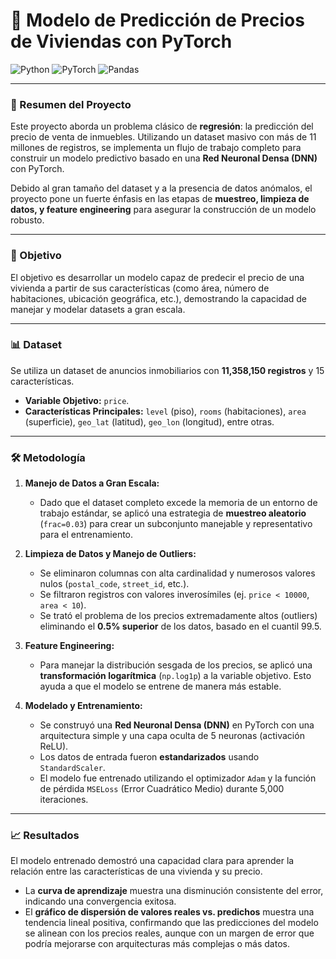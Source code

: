 # 🏡 Modelo de Predicción de Precios de Viviendas con PyTorch

![Python](https://img.shields.io/badge/Python-3.9-blue.svg)
![PyTorch](https://img.shields.io/badge/PyTorch-EE4C2C?style=for-the-badge&logo=pytorch&logoColor=white)
![Pandas](https://img.shields.io/badge/Pandas-150458?style=for-the-badge&logo=pandas&logoColor=white)

---

### 📖 Resumen del Proyecto

Este proyecto aborda un problema clásico de **regresión**: la predicción del precio de venta de inmuebles. Utilizando un dataset masivo con más de 11 millones de registros, se implementa un flujo de trabajo completo para construir un modelo predictivo basado en una **Red Neuronal Densa (DNN)** con PyTorch.

Debido al gran tamaño del dataset y a la presencia de datos anómalos, el proyecto pone un fuerte énfasis en las etapas de **muestreo, limpieza de datos, y feature engineering** para asegurar la construcción de un modelo robusto.

---

### 🎯 Objetivo

El objetivo es desarrollar un modelo capaz de predecir el precio de una vivienda a partir de sus características (como área, número de habitaciones, ubicación geográfica, etc.), demostrando la capacidad de manejar y modelar datasets a gran escala.

---

### 📊 Dataset

Se utiliza un dataset de anuncios inmobiliarios con **11,358,150 registros** y 15 características.

* **Variable Objetivo:** `price`.
* **Características Principales:** `level` (piso), `rooms` (habitaciones), `area` (superficie), `geo_lat` (latitud), `geo_lon` (longitud), entre otras.

---

### 🛠️ Metodología

1.  **Manejo de Datos a Gran Escala:**
    * Dado que el dataset completo excede la memoria de un entorno de trabajo estándar, se aplicó una estrategia de **muestreo aleatorio** (`frac=0.03`) para crear un subconjunto manejable y representativo para el entrenamiento.

2.  **Limpieza de Datos y Manejo de Outliers:**
    * Se eliminaron columnas con alta cardinalidad y numerosos valores nulos (`postal_code`, `street_id`, etc.).
    * Se filtraron registros con valores inverosímiles (ej. `price < 10000`, `area < 10`).
    * Se trató el problema de los precios extremadamente altos (outliers) eliminando el **0.5% superior** de los datos, basado en el cuantil 99.5.

3.  **Feature Engineering:**
    * Para manejar la distribución sesgada de los precios, se aplicó una **transformación logarítmica** (`np.log1p`) a la variable objetivo. Esto ayuda a que el modelo se entrene de manera más estable.

4.  **Modelado y Entrenamiento:**
    * Se construyó una **Red Neuronal Densa (DNN)** en PyTorch con una arquitectura simple y una capa oculta de 5 neuronas (activación ReLU).
    * Los datos de entrada fueron **estandarizados** usando `StandardScaler`.
    * El modelo fue entrenado utilizando el optimizador `Adam` y la función de pérdida `MSELoss` (Error Cuadrático Medio) durante 5,000 iteraciones.

---

### 📈 Resultados

El modelo entrenado demostró una capacidad clara para aprender la relación entre las características de una vivienda y su precio.

* La **curva de aprendizaje** muestra una disminución consistente del error, indicando una convergencia exitosa.
* El **gráfico de dispersión de valores reales vs. predichos** muestra una tendencia lineal positiva, confirmando que las predicciones del modelo se alinean con los precios reales, aunque con un margen de error que podría mejorarse con arquitecturas más complejas o más datos.
